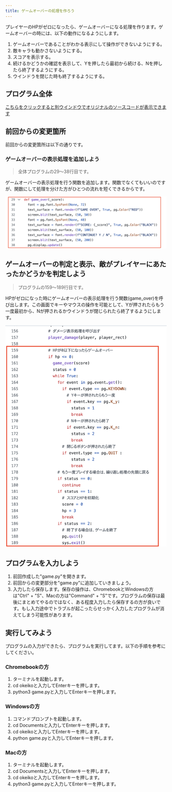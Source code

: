 ```yaml
---
title: ゲームオーバーの処理を作ろう
---
```

プレイヤーのHPがゼロになったら、ゲームオーバーになる処理を作ります。ゲームオーバーの時には、以下の動作になるようにします。

1. ゲームオーバーであることがわかる表示にして操作ができないようにする。
2. 敵キャラも動かさないようにする。
3. スコアを表示する。
4. 続けるかどうかの確認を表示して、Yを押したら最初から続ける、Nを押したら終了するようにする。
5. ウインドうを閉じた時も終了するようにする。

## プログラム全体
[こちらをクリックすると別ウインドウでオリジナルのソースコードが表示できます](https://github.com/kwaka1208/resources/blob/main/pygame/game10.py)

## 前回からの変更箇所
前回からの変更箇所は以下の通りです。

### ゲームオーバーの表示処理を追加しよう
> 全体プログラムの29〜38行目です。

ゲームオーバーの表示処理を行う関数を追加します。関数でなくてもいいのですが、関数にして処理を分けた方がひとつの流れを短くできるからです。

![](/images/python/pygame/10/01.png)

## ゲームオーバーの判定と表示、敵がプレイヤーにあたったかどうかを判定しよう
> プログラムの159〜189行目です。

HPがゼロになった時にゲームオーバーの表示処理を行う関数(game_over)を呼び出します。この画面でキーやマウスの操作を可能として、Yが押されたらもう一度最初から、Nが押されるかウインドうが閉じられたら終了するようにします。

![](/images/python/pygame/10/02.png)

## プログラムを入力しよう
1. 前回作成した"game.py"を開きます。
1. 前回からの変更部分を"game.py"に追加していきましょう。
1. 入力したら保存します。保存の操作は、ChromebookとWindowsの方は"Ctrl" + "S"、Macの方は"Command" + "S"です。プログラムの保存は最後にまとめてやるのではなく、ある程度入力したら保存するの方が良いです。もし入力途中でトラブルが起こったらせっかく入力したプログラムが消えてしまう可能性があります。

## 実行してみよう
プログラムの入力ができたら、プログラムを実行してます。以下の手順を参考にしてください。

### Chromebookの方
1. ターミナルを起動します。
1. cd okeikoと入力してEnterキーを押します。
1. python3 game.pyと入力してEnterキーを押します。

### Windowsの方
1. コマンドプロンプトを起動します。
1. cd Documentsと入力してEnterキーを押します。
1. cd okeikoと入力してEnterキーを押します。
1. python game.pyと入力してEnterキーを押します。

### Macの方
1. ターミナルを起動します。
1. cd Documentsと入力してEnterキーを押します。
1. cd okeikoと入力してEnterキーを押します。
1. python3 game.pyと入力してEnterキーを押します。




